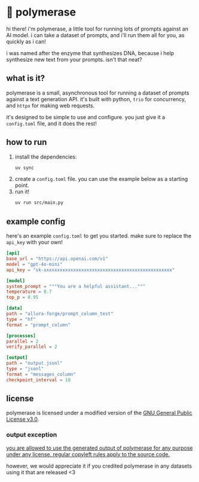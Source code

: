 # 🧬 polymerase

hi there! i'm polymerase, a little tool for running lots of prompts against an AI model. i can take a dataset of prompts, and i'll run them all for you, as quickly as i can!

i was named after the enzyme that synthesizes DNA, because i help synthesize new text from your prompts. isn't that neat?

## what is it?

polymerase is a small, asynchronous tool for running a dataset of prompts against a text generation API. it's built with python, `trio` for concurrency, and `httpx` for making web requests.

it's designed to be simple to use and configure. you just give it a `config.toml` file, and it does the rest!

## how to run

1.  install the dependencies:
    ```bash
    uv sync
    ```
2.  create a `config.toml` file. you can use the example below as a starting point.
3.  run it!
    ```bash
    uv run src/main.py
    ```

## example config

here's an example `config.toml` to get you started. make sure to replace the `api_key` with your own!

```toml
[api]
base_url = "https://api.openai.com/v1"
model = "gpt-4o-mini"
api_key = "sk-xxxxxxxxxxxxxxxxxxxxxxxxxxxxxxxxxxxxxxxxxxxxxxxx"

[model]
system_prompt = """You are a helpful assistant..."""
temperature = 0.7
top_p = 0.95

[data]
path = "allura-forge/prompt_column_test"
type = "hf"
format = "prompt_column"

[processes]
parallel = 2
verify_parallel = 2

[output]
path = "output.jsonl"
type = "jsonl"
format = "messages_column"
checkpoint_interval = 10
```

## license

polymerase is licensed under a modified version of the [GNU General Public License v3.0](COPYING).

### output exception

[you are allowed to use the generated output of polymerase for any purpose under any license. regular copyleft rules apply to the source code.](COPYING.exception)

however, we would appreciate it if you credited polymerase in any datasets using it that are released <3
